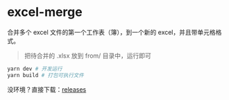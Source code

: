 # excel-merge

合并多个 excel 文件的第一个工作表（簿），到一个新的 excel，并且带单元格格式。

> 把待合并的 .xlsx 放到 from/ 目录中，运行即可

```bash
yarn dev # 开发运行
yarn build # 打包可执行文件
```

没环境？直接下载：[releases](https://github.com/zhuweiyou/excel-merge/releases)
